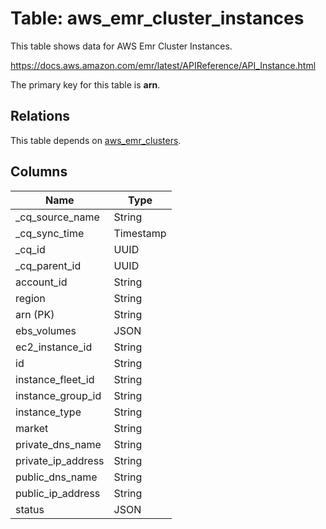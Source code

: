 # Table: aws_emr_cluster_instances

This table shows data for AWS Emr Cluster Instances.

https://docs.aws.amazon.com/emr/latest/APIReference/API_Instance.html

The primary key for this table is **arn**.

## Relations

This table depends on [aws_emr_clusters](aws_emr_clusters).

## Columns

| Name          | Type          |
| ------------- | ------------- |
|_cq_source_name|String|
|_cq_sync_time|Timestamp|
|_cq_id|UUID|
|_cq_parent_id|UUID|
|account_id|String|
|region|String|
|arn (PK)|String|
|ebs_volumes|JSON|
|ec2_instance_id|String|
|id|String|
|instance_fleet_id|String|
|instance_group_id|String|
|instance_type|String|
|market|String|
|private_dns_name|String|
|private_ip_address|String|
|public_dns_name|String|
|public_ip_address|String|
|status|JSON|